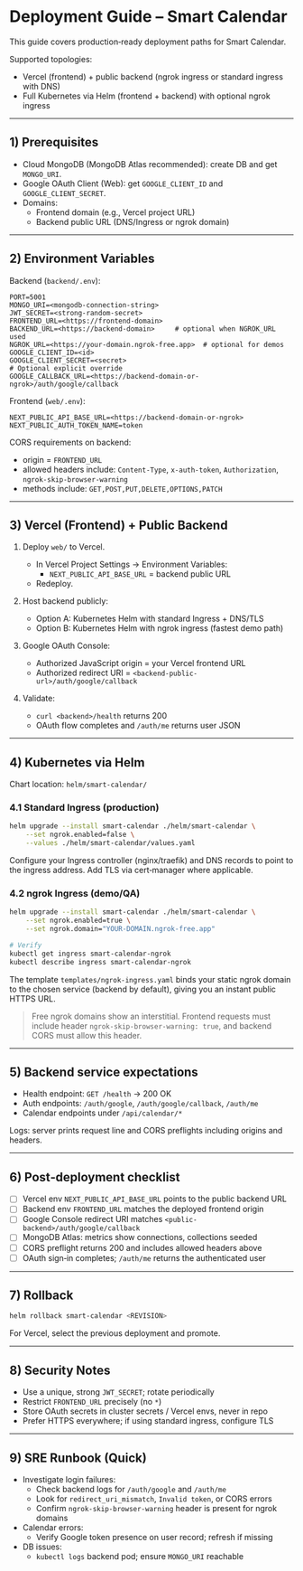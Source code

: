 # Deployment Guide – Smart Calendar

This guide covers production‑ready deployment paths for Smart Calendar.

Supported topologies:
- Vercel (frontend) + public backend (ngrok ingress or standard ingress with DNS)
- Full Kubernetes via Helm (frontend + backend) with optional ngrok ingress

---

## 1) Prerequisites
- Cloud MongoDB (MongoDB Atlas recommended): create DB and get `MONGO_URI`.
- Google OAuth Client (Web): get `GOOGLE_CLIENT_ID` and `GOOGLE_CLIENT_SECRET`.
- Domains:
	- Frontend domain (e.g., Vercel project URL)
	- Backend public URL (DNS/Ingress or ngrok domain)

---

## 2) Environment Variables

Backend (`backend/.env`):
```
PORT=5001
MONGO_URI=<mongodb-connection-string>
JWT_SECRET=<strong-random-secret>
FRONTEND_URL=<https://frontend-domain>
BACKEND_URL=<https://backend-domain>     # optional when NGROK_URL used
NGROK_URL=<https://your-domain.ngrok-free.app>  # optional for demos
GOOGLE_CLIENT_ID=<id>
GOOGLE_CLIENT_SECRET=<secret>
# Optional explicit override
GOOGLE_CALLBACK_URL=<https://backend-domain-or-ngrok>/auth/google/callback
```

Frontend (`web/.env`):
```
NEXT_PUBLIC_API_BASE_URL=<https://backend-domain-or-ngrok>
NEXT_PUBLIC_AUTH_TOKEN_NAME=token
```

CORS requirements on backend:
- origin = `FRONTEND_URL`
- allowed headers include: `Content-Type`, `x-auth-token`, `Authorization`, `ngrok-skip-browser-warning`
- methods include: `GET,POST,PUT,DELETE,OPTIONS,PATCH`

---

## 3) Vercel (Frontend) + Public Backend

1. Deploy `web/` to Vercel.
	 - In Vercel Project Settings → Environment Variables:
		 - `NEXT_PUBLIC_API_BASE_URL` = backend public URL
	 - Redeploy.

2. Host backend publicly:
	 - Option A: Kubernetes Helm with standard Ingress + DNS/TLS
	 - Option B: Kubernetes Helm with ngrok ingress (fastest demo path)

3. Google OAuth Console:
	 - Authorized JavaScript origin = your Vercel frontend URL
	 - Authorized redirect URI = `<backend-public-url>/auth/google/callback`

4. Validate:
	 - `curl <backend>/health` returns 200
	 - OAuth flow completes and `/auth/me` returns user JSON

---

## 4) Kubernetes via Helm

Chart location: `helm/smart-calendar/`

### 4.1 Standard Ingress (production)
```bash
helm upgrade --install smart-calendar ./helm/smart-calendar \
	--set ngrok.enabled=false \
	--values ./helm/smart-calendar/values.yaml
```
Configure your Ingress controller (nginx/traefik) and DNS records to point to the ingress address. Add TLS via cert‑manager where applicable.

### 4.2 ngrok Ingress (demo/QA)
```bash
helm upgrade --install smart-calendar ./helm/smart-calendar \
	--set ngrok.enabled=true \
	--set ngrok.domain="YOUR-DOMAIN.ngrok-free.app"

# Verify
kubectl get ingress smart-calendar-ngrok
kubectl describe ingress smart-calendar-ngrok
```
The template `templates/ngrok-ingress.yaml` binds your static ngrok domain to the chosen service (backend by default), giving you an instant public HTTPS URL.

> Free ngrok domains show an interstitial. Frontend requests must include header `ngrok-skip-browser-warning: true`, and backend CORS must allow this header.

---

## 5) Backend service expectations
- Health endpoint: `GET /health` → 200 OK
- Auth endpoints: `/auth/google`, `/auth/google/callback`, `/auth/me`
- Calendar endpoints under `/api/calendar/*`

Logs: server prints request line and CORS preflights including origins and headers.

---

## 6) Post‑deployment checklist
- [ ] Vercel env `NEXT_PUBLIC_API_BASE_URL` points to the public backend URL
- [ ] Backend env `FRONTEND_URL` matches the deployed frontend origin
- [ ] Google Console redirect URI matches `<public-backend>/auth/google/callback`
- [ ] MongoDB Atlas: metrics show connections, collections seeded
- [ ] CORS preflight returns 200 and includes allowed headers above
- [ ] OAuth sign‑in completes; `/auth/me` returns the authenticated user

---

## 7) Rollback
```bash
helm rollback smart-calendar <REVISION>
```

For Vercel, select the previous deployment and promote.

---

## 8) Security Notes
- Use a unique, strong `JWT_SECRET`; rotate periodically
- Restrict `FRONTEND_URL` precisely (no `*`)
- Store OAuth secrets in cluster secrets / Vercel envs, never in repo
- Prefer HTTPS everywhere; if using standard ingress, configure TLS

---

## 9) SRE Runbook (Quick)
- Investigate login failures:
	- Check backend logs for `/auth/google` and `/auth/me`
	- Look for `redirect_uri_mismatch`, `Invalid token`, or CORS errors
	- Confirm `ngrok-skip-browser-warning` header is present for ngrok domains
- Calendar errors:
	- Verify Google token presence on user record; refresh if missing
- DB issues:
	- `kubectl logs` backend pod; ensure `MONGO_URI` reachable

